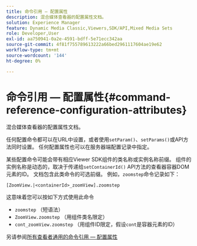 ```yaml
---
title: 命令引用 — 配置属性
description: 混合媒体查看器的配置属性文档。
solution: Experience Manager
feature: Dynamic Media Classic,Viewers,SDK/API,Mixed Media Sets
role: Developer,User
exl-id: aa750941-0a2e-4591-bdff-5e71ecc342aa
source-git-commit: 4f81f755789613222a66bed2961117604ae19e62
workflow-type: tm+mt
source-wordcount: '144'
ht-degree: 0%

---
```


# 命令引用 — 配置属性{#command-reference-configuration-attributes}

混合媒体查看器的配置属性文档。

任何配置命令都可以在URL中设置，或者使用`setParam()`、`setParams()`或API方法同时设置。 任何配置属性也可以在服务器端配置记录中指定。

某些配置命令可能会带有相应Viewer SDK组件的类名称或实例名称前缀。 组件的实例名称是动态的，取决于传递给`setContainerId()` API方法的查看器容器DOM元素的ID。 文档包含此类命令的可选前缀。 例如，`zoomstep`命令记录如下：

`[ZoomView.|<containerId>_zoomView].zoomstep`

这意味着您可以按如下方式使用此命令

* `zoomstep` （短语法）
* `ZoomView.zoomstep` （用组件类名限定）
* `cont_zoomView.zoomstep` （用组件ID限定，假设`cont`是容器元素的ID）

另请参阅[所有查看者通用的命令引用 — 配置属性](../../../r-html5-viewer-20-cmdref-configattrib/r-html5-viewer-20-cmdref-configattrib.md#concept-850e0f2c49b949deb7cfbfd330d329bd)
